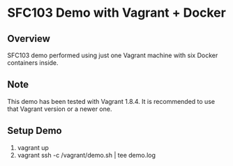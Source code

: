 SFC103 Demo with Vagrant + Docker
=================================

Overview
--------

SFC103 demo performed using just one Vagrant machine with six Docker containers
inside.

Note
----

This demo has been tested with Vagrant 1.8.4. It is recommended to use that
Vagrant version or a newer one.

Setup Demo
----------
1. vagrant up
2. vagrant ssh -c /vagrant/demo.sh | tee demo.log
